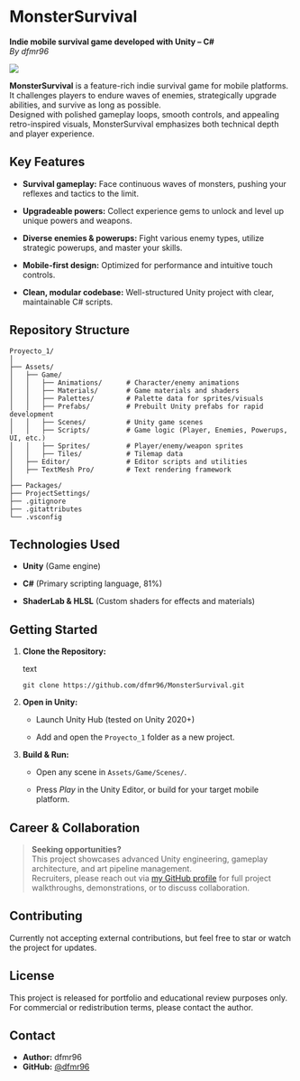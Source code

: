 # MonsterSurvival

**Indie mobile survival game developed with Unity – C#**  
_By dfmr96_

<img src="https://opengraph.githubassets.com/8fb50f0788d48fd5965a4953fad60de4732b53506801461e46cdb71269a3927d/dfmr96/Monster" />

**MonsterSurvival**  is a feature-rich indie survival game for mobile platforms. It challenges players to endure waves of enemies, strategically upgrade abilities, and survive as long as possible.  
Designed with polished gameplay loops, smooth controls, and appealing retro-inspired visuals, MonsterSurvival emphasizes both technical depth and player experience.

## Key Features

-   **Survival gameplay:**  Face continuous waves of monsters, pushing your reflexes and tactics to the limit.
    
-   **Upgradeable powers:**  Collect experience gems to unlock and level up unique powers and weapons.
    
-   **Diverse enemies & powerups:**  Fight various enemy types, utilize strategic powerups, and master your skills.
    
-   **Mobile-first design:**  Optimized for performance and intuitive touch controls.
    
-   **Clean, modular codebase:**  Well-structured Unity project with clear, maintainable C# scripts.
    

## Repository Structure

```
Proyecto_1/
│
├── Assets/
│   ├── Game/
│   │   ├── Animations/      # Character/enemy animations
│   │   ├── Materials/       # Game materials and shaders
│   │   ├── Palettes/        # Palette data for sprites/visuals
│   │   ├── Prefabs/         # Prebuilt Unity prefabs for rapid development
│   │   ├── Scenes/          # Unity game scenes
│   │   ├── Scripts/         # Game logic (Player, Enemies, Powerups, UI, etc.)
│   │   ├── Sprites/         # Player/enemy/weapon sprites
│   │   ├── Tiles/           # Tilemap data
│   ├── Editor/              # Editor scripts and utilities
│   ├── TextMesh Pro/        # Text rendering framework
│
├── Packages/
├── ProjectSettings/
├── .gitignore
├── .gitattributes
└── .vsconfig

```

## Technologies Used

-   **Unity**  (Game engine)
    
-   **C#**  (Primary scripting language, 81%)
    
-   **ShaderLab & HLSL**  (Custom shaders for effects and materials)
    

## Getting Started

1.  **Clone the Repository:**
    
    text
    
    `git clone https://github.com/dfmr96/MonsterSurvival.git` 
    
2.  **Open in Unity:**
    
    -   Launch Unity Hub (tested on Unity 2020+)
        
    -   Add and open the  `Proyecto_1`  folder as a new project.
        
3.  **Build & Run:**
    
    -   Open any scene in  `Assets/Game/Scenes/`.
        
    -   Press  _Play_  in the Unity Editor, or build for your target mobile platform.
        

## Career & Collaboration

> **Seeking opportunities?**  
> This project showcases advanced Unity engineering, gameplay architecture, and art pipeline management.  
> Recruiters, please reach out via  [my GitHub profile](https://github.com/dfmr96)  for full project walkthroughs, demonstrations, or to discuss collaboration.

## Contributing

Currently not accepting external contributions, but feel free to star or watch the project for updates.

## License

This project is released for portfolio and educational review purposes only. For commercial or redistribution terms, please contact the author.

## Contact

-   **Author:**  dfmr96
-   **GitHub:**  [@dfmr96](https://github.com/dfmr96)
